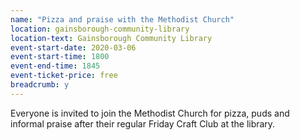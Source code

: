 ```yaml
---
name: "Pizza and praise with the Methodist Church"
location: gainsborough-community-library
location-text: Gainsborough Community Library
event-start-date: 2020-03-06
event-start-time: 1800
event-end-time: 1845
event-ticket-price: free
breadcrumb: y
---
```


Everyone is invited to join the Methodist Church for pizza, puds and informal praise after their regular Friday Craft Club at the library.
